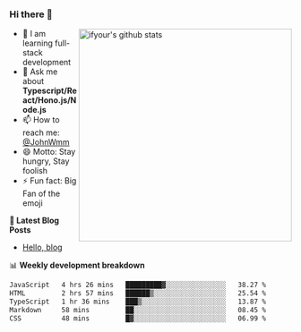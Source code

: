 ### Hi there 👋

<img style="width: 380px" align="right" src="https://github-readme-stats.vercel.app/api?username=ifyour&show_icons=true&theme=dark&card_width=280px&hide_title=true&hide=contribs&include_all_commits=true&count_private=true" alt="ifyour's github stats"/>


- 🌱  I am learning full-stack development
- 💬  Ask me about **Typescript/React/Hono.js/Node.js**
- 📫  How to reach me: [@JohnWmm](https://twitter.com/JohnWmm)
- 😄  Motto: Stay hungry, Stay foolish
- ⚡  Fun fact: Big Fan of the emoji


**📝 Latest Blog Posts**

<!-- BLOG-POST-LIST:START -->
- [Hello, blog](https://mingming.dev/posts/hello-blog)
<!-- BLOG-POST-LIST:END -->



📊 **Weekly development breakdown** 

<!-- [![wakatime](https://wakatime.com/badge/user/d2bc2102-a53a-4e4f-93d0-a8cbf4be2db4.svg)](https://wakatime.com/@d2bc2102-a53a-4e4f-93d0-a8cbf4be2db4) -->

<!--START_SECTION:waka-->

```txt
JavaScript   4 hrs 26 mins   █████████▓░░░░░░░░░░░░░░░   38.27 %
HTML         2 hrs 57 mins   ██████▒░░░░░░░░░░░░░░░░░░   25.54 %
TypeScript   1 hr 36 mins    ███▒░░░░░░░░░░░░░░░░░░░░░   13.87 %
Markdown     58 mins         ██░░░░░░░░░░░░░░░░░░░░░░░   08.45 %
CSS          48 mins         █▓░░░░░░░░░░░░░░░░░░░░░░░   06.99 %
```

<!--END_SECTION:waka-->

